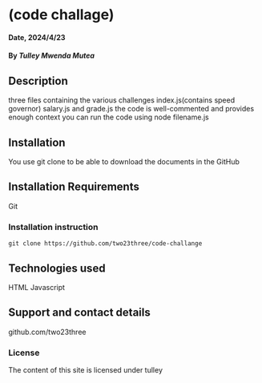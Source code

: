 # (code challage)

#### Date, 2024/4/23

#### By *Tulley Mwenda Mutea*

## Description
three files containing the various challenges index.js(contains speed governor) salary.js and grade.js
the code is well-commented and provides enough context 
you can run the code using node filename.js


## Installation
You use git clone to be able to download the documents in the GitHub

## Installation Requirements
Git

### Installation instruction
```
git clone https://github.com/two23three/code-challange

```


## Technologies used
HTML
Javascript


## Support and contact details
github.com/two23three

### License
The content of this site is licensed under tulley

